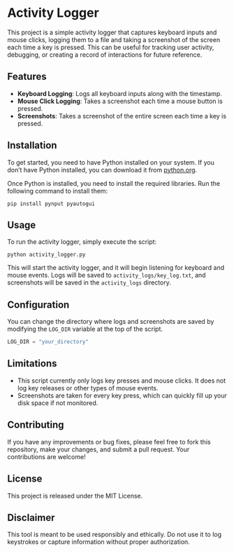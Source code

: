 # Activity Logger

This project is a simple activity logger that captures keyboard inputs and mouse clicks, logging them to a file and taking a screenshot of the screen each time a key is pressed. This can be useful for tracking user activity, debugging, or creating a record of interactions for future reference.

## Features

- **Keyboard Logging**: Logs all keyboard inputs along with the timestamp.
- **Mouse Click Logging**: Takes a screenshot each time a mouse button is pressed.
- **Screenshots**: Takes a screenshot of the entire screen each time a key is pressed.

## Installation

To get started, you need to have Python installed on your system. If you don’t have Python installed, you can download it from [python.org](https://www.python.org/).

Once Python is installed, you need to install the required libraries. Run the following command to install them:

```
pip install pynput pyautogui
```

## Usage

To run the activity logger, simply execute the script:

```
python activity_logger.py
```

This will start the activity logger, and it will begin listening for keyboard and mouse events. Logs will be saved to `activity_logs/key_log.txt`, and screenshots will be saved in the `activity_logs` directory.

## Configuration

You can change the directory where logs and screenshots are saved by modifying the `LOG_DIR` variable at the top of the script.

```python
LOG_DIR = "your_directory"
```

## Limitations

- This script currently only logs key presses and mouse clicks. It does not log key releases or other types of mouse events.
- Screenshots are taken for every key press, which can quickly fill up your disk space if not monitored.

## Contributing

If you have any improvements or bug fixes, please feel free to fork this repository, make your changes, and submit a pull request. Your contributions are welcome!

## License

This project is released under the MIT License.

## Disclaimer

This tool is meant to be used responsibly and ethically. Do not use it to log keystrokes or capture information without proper authorization.
